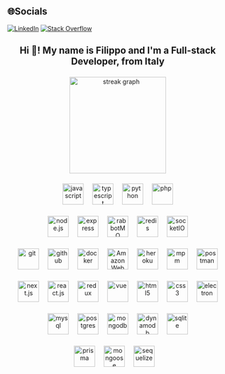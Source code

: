 

## 🌐Socials
[![LinkedIn](https://img.shields.io/badge/LinkedIn-%230077B5.svg?logo=linkedin&logoColor=white)](https://linkedin.com/in/filippo-secchi-b35b6540) [![Stack Overflow](https://img.shields.io/badge/-Stackoverflow-FE7A16?logo=stack-overflow&logoColor=white)](https://stackoverflow.com/users/14101154) 


<h2 align="center">Hi 👋! My name is Filippo and I'm a Full-stack Developer, from Italy</h2>

###

<div align="center">
  <img src="https://streak-stats.demolab.com?user=FilippoSecchi&locale=en&mode=daily&theme=dark&hide_border=false&border_radius=5&order=3" height="220" alt="streak graph"  />
</div>

###

<div align="center">
  <img src="https://cdn.jsdelivr.net/gh/devicons/devicon/icons/javascript/javascript-original.svg" height="48" alt="javascript"  />
  <img width="12" />
  <img src="https://cdn.jsdelivr.net/gh/devicons/devicon/icons/typescript/typescript-original.svg" height="48" alt="typescript"  />
  <img width="12" />
  <img src="https://cdn.jsdelivr.net/gh/devicons/devicon/icons/python/python-original.svg" height="48" alt="python"  />
  <img width="12" />    
  <img src="https://cdn.jsdelivr.net/gh/devicons/devicon@latest/icons/php/php-original.svg" height="48" alt="php" />
</div>


###

<div align="center">
  <img src="https://cdn.jsdelivr.net/gh/devicons/devicon@latest/icons/nodejs/nodejs-plain-wordmark.svg" height="48" alt="node.js"  />
  <img width="12" />
  <img src="https://cdn.jsdelivr.net/gh/devicons/devicon@latest/icons/express/express-original.svg" height="48" alt="express" />
  <img width="12" />
            <img src="https://cdn.jsdelivr.net/gh/devicons/devicon@latest/icons/rabbitmq/rabbitmq-original.svg" height="48" alt="rabbotMQ" />
  <img width="12" />
  <img src="https://cdn.jsdelivr.net/gh/devicons/devicon@latest/icons/redis/redis-plain-wordmark.svg" height="48" alt="redis" />
  <img width="12" />
            <img src="https://cdn.jsdelivr.net/gh/devicons/devicon@latest/icons/socketio/socketio-original.svg" height="48" alt="socketIO" />
</div>


###

<div align="center">
  <img src="https://cdn.jsdelivr.net/gh/devicons/devicon@latest/icons/git/git-original.svg" height="48" alt="git" />
  <img width="12" />
  <img src="https://cdn.jsdelivr.net/gh/devicons/devicon@latest/icons/github/github-original-wordmark.svg" height="48" alt="github" />
  <img width="12" />        
  <img src="https://cdn.jsdelivr.net/gh/devicons/devicon@latest/icons/docker/docker-original.svg" height="48" alt="docker" />
  <img width="12" />        
  <img src="https://cdn.jsdelivr.net/gh/devicons/devicon@latest/icons/amazonwebservices/amazonwebservices-plain-wordmark.svg" height="48" alt="Amazon Web Services" />
  <img width="12" />
            <img src="https://cdn.jsdelivr.net/gh/devicons/devicon@latest/icons/heroku/heroku-original.svg" height="48" alt="heroku" />
   <img width="12" />       
  <img src="https://cdn.jsdelivr.net/gh/devicons/devicon@latest/icons/npm/npm-original-wordmark.svg" height="48" alt="mpm" />
  <img width="12" />
  <img src="https://cdn.jsdelivr.net/gh/devicons/devicon@latest/icons/postman/postman-original.svg" height="48" alt="postman" />
</div>


###

<div align="center">
  <img src="https://cdn.jsdelivr.net/gh/devicons/devicon@latest/icons/nextjs/nextjs-original.svg" height="48" alt="next.js"  />
  <img width="12" />    
  <img src="https://cdn.jsdelivr.net/gh/devicons/devicon/icons/react/react-original.svg" height="48" alt="react.js"  />
  <img width="12" />
  <img src="https://cdn.jsdelivr.net/gh/devicons/devicon@latest/icons/redux/redux-original.svg" height="48" alt="redux" />
  <img width="12" />     
            <img src="https://cdn.jsdelivr.net/gh/devicons/devicon@latest/icons/vuejs/vuejs-original-wordmark.svg" height="48" alt="vue" />
  <img width="12" />
             
  <img src="https://cdn.jsdelivr.net/gh/devicons/devicon/icons/html5/html5-original.svg" height="48" alt="html5"  />
  <img width="12" />
  <img src="https://cdn.jsdelivr.net/gh/devicons/devicon/icons/css3/css3-original.svg" height="48" alt="css3"  />
  <img width="12" />
  <img src="https://cdn.jsdelivr.net/gh/devicons/devicon@latest/icons/electron/electron-original.svg" height="48" alt="electron" />
</div>

###

<div align="center">
            <img src="https://cdn.jsdelivr.net/gh/devicons/devicon@latest/icons/mysql/mysql-original-wordmark.svg" height="48" alt="mysql" />
  <img width="12" />    
            <img src="https://cdn.jsdelivr.net/gh/devicons/devicon@latest/icons/postgresql/postgresql-original-wordmark.svg" height="48" alt="postgres" />
  <img width="12" />    
            <img src="https://cdn.jsdelivr.net/gh/devicons/devicon@latest/icons/mongodb/mongodb-original-wordmark.svg" height="48" alt="mongodb" />
  <img width="12" />    
  <img src="https://cdn.jsdelivr.net/gh/devicons/devicon@latest/icons/dynamodb/dynamodb-original.svg" height="48" alt="dynamodb" />
  <img width="12" />    
            <img src="https://cdn.jsdelivr.net/gh/devicons/devicon@latest/icons/sqlite/sqlite-original.svg" height="48" alt="sqlite"  />
          
</div>

###

<div align="center">
            <img src="https://cdn.jsdelivr.net/gh/devicons/devicon@latest/icons/prisma/prisma-original.svg" height="48" alt="prisma" />
  <img width="12" />    
  <img src="https://cdn.jsdelivr.net/gh/devicons/devicon@latest/icons/mongoose/mongoose-original.svg" height="48" alt="mongoose" />          
  <img width="12" />    
            <img src="https://cdn.jsdelivr.net/gh/devicons/devicon@latest/icons/sequelize/sequelize-original.svg" height="48" alt="sequelize" />          
  <img width="12" />    
</div>



            
          

<br clear="both">

###
